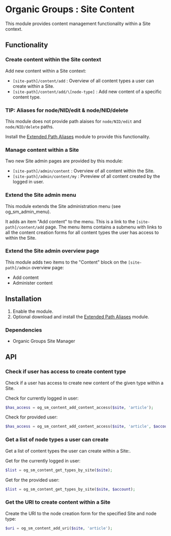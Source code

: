 # Organic Groups : Site Content
This module provides content management functionality within a Site context.


## Functionality

### Create content within the Site context
Add new content within a Site context:
* `[site-path]/content/add` : Overview of all content types a user can create
  within a Site.
* `[site-path]/content/add/\[node-type]` : Add new content of a specific content
  type.


### TIP: Aliases for node/NID/edit & node/NID/delete
This module does not provide path alaises for `node/NID/edit` and
`node/NID/delete` paths.

Install the [Extended Path Aliases][link-path_alias_xt] module to provide this
functionality.


### Manage content within a Site
Two new Site admin pages are provided by this module:
* `[site-path]/admin/content` : Overview of all content within the Site.
* `[site-path]/admin/content/my` : Pvreview of all content created by the logged
  in user.


### Extend the Site admin menu
This module extends the Site administration menu (see og_sm_admin_menu).

It adds an item "Add content" to the menu. This is a link to the
`[site-path]/content/add` page. The menu items contains a submenu with links to
all the content creation forms for all content types the user has access to
within the Site.


### Extend the Site admin overview page
This module adds two items to the "Content" block on the `[site-path]/admin`
overview page:
* Add content
* Administer content



## Installation
1. Enable the module.
2. Optional download and install the [Extended Path Aliases][link-path_alias_xt]
   module.

### Dependencies
* Organic Groups Site Manager



## API

### Check if user has access to create content type
Check if a user has access to create new content of the given type within a
Site.

Check for currently logged in user:
```php
$has_access = og_sm_content_add_content_access($site, 'article');
```

Check for provided user:
```php
$has_access = og_sm_content_add_content_access($site, 'article', $account);
```


### Get a list of node types a user can create
Get a list of content types the user can create within a Site:.

Get for the currently logged in user:
```php
$list = og_sm_content_get_types_by_site($site);
```

Get for the provided user:
```php
$list = og_sm_content_get_types_by_site($site, $account);
```


### Get the URI to create content within a Site
Create the URI to the node creation form for the specified Site and node type:

```php
$uri = og_sm_content_add_uri($site, 'article');
```



[link-path_alias_xt]: https://www.drupal.org/project/path_alias_xt
